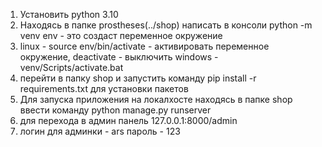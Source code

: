 1. Установить python 3.10
2. Находясь в папке prostheses(../shop) написать в консоли python -m venv env  - это создаст переменное окружение
3. linux - source env/bin/activate - активировать переменное окружение, deactivate - выключить
   windows - venv/Scripts/activate.bat
4. перейти в папку shop и запустить команду pip install -r requirements.txt для установки пакетов
5. Для запуска приложения на локалхосте находясь в папке shop ввести команду python manage.py runserver
6. для перехода в админ панель 127.0.0.1:8000/admin 
7. логин для админки - ars пароль - 123
